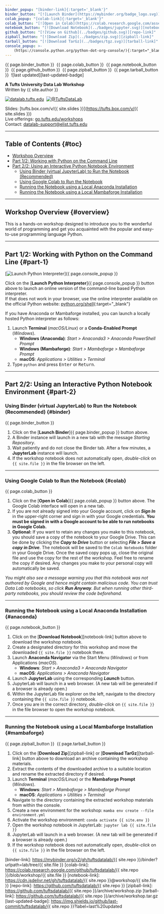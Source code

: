```yaml
---
binder_popup: "[binder-link]{:target='_blank'}"
binder_button: "[![Launch Binder](https://mybinder.org/badge_logo.svg)][binder-link]{:target='_blank'}"
colab_popup: "[colab-link]{:target='_blank'}"
colab_button: "[![Open in Colab](https://colab.research.google.com/assets/colab-badge.svg)][colab-link]{:target='_blank'}"
notebook_button: "[![Download Notebook](../badges/jupyter.svg)][notebook-link]"
github_button: "[![View on Github](../badges/github.svg)][repo-link]"
zipball_button: "[![Download Zip](../badges/zip.svg)][zipball-link]"
tarball_button: "[![Download TarGz](../badges/tgz.svg)][tarball-link]"
console_popup: >-
    (https://console.python.org/python-dot-org-console/){:target="_blank" onClick="window.open('https://console.python.org/python-dot-org-console/','_blank','height=300,width=745'); return false;"}
---
```


{{ page.binder_button }}&nbsp;
{{ page.colab_button }}&nbsp;
{{ page.notebook_button }}&nbsp;
{{ page.github_button }}&nbsp;
{{ page.zipball_button }}&nbsp;
{{ page.tarball_button }}&nbsp;
![last updated][last-updated-badge]

**A Tufts University Data Lab Workshop**\
Written by {{ site.author }}

[![datalab.tufts.edu](../badges/datalab.svg)](https://sites.tufts.edu/datalab)&nbsp;
[![@TuftsDataLab](../badges/twitter.svg)](https://twitter.com/intent/follow?screen_name=tuftsdatalab)

Slides: [tufts.box.com/v/{{ site.slides }}](https://tufts.box.com/v/{{ site.slides }})\
Live offerings: [go.tufts.edu/workshops](https://go.tufts.edu/workshops)\
Contact: <datalab-support@elist.tufts.edu>

---
## Table of Contents {#toc}

- [Workshop Overview](#overview)
- [Part 1/2: Working with Python on the Command Line](#part-1)
- [Part 2/2: Using an Interactive Python Notebook Environment](#part-2)
    - [Using Binder (virtual JupyterLab) to Run the Notebook (Recommended)](#binder)
    - [Using Google Colab to Run the Notebook](#colab)
    - [Running the Notebook using a Local Anaconda Installation](#anaconda)
    - [Running the Notebook using a Local Mambaforge Installation](#mambaforge)

---
## Workshop Overview {#overview}

This is a hands-on workshop designed to introduce you to the wonderful world of programming and get you acquainted with the popular and easy-to-use programming language Python.

---
## Part 1/2: Working with Python on the Command Line {#part-1}

[![Launch Python Interpreter](../badges/python.svg)]{{ page.console_popup }}

Click on the [**Launch Python Interpreter**]{{ page.console_popup }} button above to launch an online version of the command-line based Python interpreter.\
If that does not work in your browser, use the online interpreter available on the official Python website: [python.org/shell](https://www.python.org/shell/){:target="_blank"}

If you have Anaconda or Mambaforge installed, you can launch a locally hosted Python interpreter as follows:

1. Launch **Terminal** (*macOS/Linux*) or a **Conda-Enabled Prompt** (*Windows*).
    - **Windows (Anaconda)**: *Start > Anaconda3 > Anaconda PowerShell Prompt*
    - **Windows (Mambaforge)**: *Start > Mambaforge > Mambaforge Prompt*
    - **macOS**: *Applications > Utilities > Terminal*
2. Type `python` and press <kbd>Enter</kbd> or <kbd>Return</kbd>.

---
## Part 2/2: Using an Interactive Python Notebook Environment {#part-2}

### Using Binder (virtual JupyterLab) to Run the Notebook (Recommended) {#binder}

{{ page.binder_button }}

1. Click on the [**Launch Binder**]{{ page.binder_popup }} button above.
2. A Binder instance will launch in a new tab with the message *Starting Repository*.
3. Wait patiently and do not close the Binder tab. After a few minutes, a **JupyterLab** instance will launch.
4. If the workshop notebook does not automatically open, *double-click* on `{{ site.file }}` in the file browser on the left.

---
### Using Google Colab to Run the Notebook {#colab}

{{ page.colab_button }}

1. Click on the [**Open in Colab**]{{ page.colab_popup }} button above. The Google Colab interface will open in a new tab.
2. If you are not already signed into your Google account, click on ***Sign In*** in the upper-right corner and sign in with your Google credentials. **You must be signed in with a Google account to be able to run notebooks in Google Colab.**
3. **Optional:** If you want to retain any changes you make to this notebook, you should save a copy of the notebook to your Google Drive. This can be done by clicking the ***Copy to Drive*** button or selecting ***File > Save a copy in Drive***. The notebook will be saved to the `Colab Notebooks` folder in your Google Drive. Once the saved copy pops up, close the original file and use the copy for the rest of the workshop. Feel free to rename the copy if desired. Any changes you make to your personal copy will automatically be saved.

*You might also see a message warning you that this notebook was not authored by Google and hence might contain malicious code. You can trust Data Lab notebooks, so click __Run Anyway__. But when running other third-party notebooks, you should review the code beforehand.*

---
### Running the Notebook using a Local Anaconda Installation {#anaconda}

{{ page.notebook_button }}

1. Click on the [**Download Notebook**][notebook-link] button above to download the workshop notebook.
2. Create a designated directory for this workshop and move the downloaded `{{ site.file }}` notebook there.
3. Launch **Anaconda Navigator** via the Start Menu (*Windows*) or from Applications (*macOS*).
    - **Windows**: *Start > Anaconda3 > Anaconda Navigator*
    - **macOS**: *Applications > Anaconda Navigator*
4. Launch **JupyterLab** using the corresponding ***Launch*** button.
5. JupyterLab will launch in a web browser. (A new tab will be generated if a browser is already open.)
6. Within the JupyterLab file explorer on the left, navigate to the directory containing the `{{ site.file }}` notebook.
7. Once you are in the correct directory, *double-click* on `{{ site.file }}` in the file browser to open the workshop notebook.

---
### Running the Notebook using a Local Mambaforge Installation {#mambaforge}

{{ page.zipball_button }}&nbsp;
{{ page.tarball_button }}

1. Click on the [**Download Zip**][zipball-link] or [**Download TarGz**][tarball-link] button above to download an archive containing the workshop materials.
2. Extract the contents of the downloaded archive to a suitable location and rename the extracted directory if desired.
3. Launch **Terminal** (*macOS/Linux*) or the **Mambaforge Prompt** (*Windows*).
    - **Windows**: *Start > Mambaforge > Mambaforge Prompt*
    - **macOS**: *Applications > Utilities > Terminal*
4. Navigate to the directory containing the extracted workshop materials from within the console.
5. Create a new environment for the workshop: `mamba env create --file environment.yml`
6. Activate the workshop environment: `conda activate {{ site.env }}`
7. Open the workshop notebook in JupyterLab: `jupyter lab {{ site.file }}`
8. JupyterLab will launch in a web browser. (A new tab will be generated if a browser is already open.)
9. If the workshop notebook does not automatically open, *double-click* on `{{ site.file }}` in the file browser on the left.


[binder-link]: https://mybinder.org/v2/gh/tuftsdatalab/{{ site.repo }}/binder?urlpath=lab/tree/{{ site.file }}
[colab-link]: https://colab.research.google.com/github/tuftsdatalab/{{ site.repo }}/blob/workshop/{{ site.file }}
[notebook-link]: https://cdn.jsdelivr.net/gh/tuftsdatalab/{{ site.repo }}@workshop/{{ site.file }}
[repo-link]: https://github.com/tuftsdatalab/{{ site.repo }}
[zipball-link]: https://github.com/tuftsdatalab/{{ site.repo }}/archive/workshop.zip
[tarball-link]: https://github.com/tuftsdatalab/{{ site.repo }}/archive/workshop.tar.gz
[last-updated-badge]: https://img.shields.io/github/last-commit/tuftsdatalab/{{ site.repo }}?label=last%20updated

